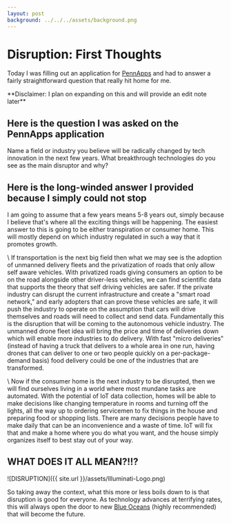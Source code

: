 ```yaml
--- 
layout: post
background: ../../../assets/background.png
---
```

# Disruption: First Thoughts  

Today I was filling out an application for [PennApps](http://2017f.pennapps.com/) and had to answer a fairly straightforward question that really hit home for me. 

\*\*Disclaimer: I plan on expanding on this and will provide an edit note later\*\*
## Here is the question I was asked on the PennApps application

Name a field or industry you believe will be radically changed by tech innovation in the next few years. What breakthrough technologies do you see as the main disruptor and why?


## Here is the long-winded answer I provided because I simply could not stop 

I am going to assume that a few years means 5-8 years out, simply because I believe that's where all the exciting things will be happening. The easiest answer to this is going to be either transpiration or consumer home. This will mostly depend on  which industry regulated in such a way that it promotes growth.

\\
If transportation is the next big field then what we may see is the adoption of unmanned delivery fleets and the privatization of roads that only allow self aware vehicles. With privatized roads giving consumers an option to be on the road alongside other driver-less vehicles, we can find scientific data that supports the theory that self driving vehicles are safer. If the private industry can disrupt the current infrastructure and create a "smart road network," and early adopters that can prove these vehicles are safe, it will push the industry to operate on the assumption that cars will drive themselves and roads will need to collect and send data. Fundamentally this is the disruption that will be coming to the autonomous vehicle industry. The unmanned drone fleet idea will bring the price and time of deliveries down which will enable more industries to do delivery. With fast "micro deliveries" (instead of having a truck that delivers to a whole area in one run, having drones that can deliver to one or two people quickly on a per-package-demand basis) food delivery could be one of the industries that are transformed. 

\\
Now if the consumer home is the next industry to be disrupted, then we will find ourselves living in a world where most mundane tasks are automated. With the potential of IoT data collection, homes will be able to make decisions like changing temperature in rooms and turning off the lights, all the way up to ordering servicemen to fix things in the house and preparing food or shopping lists. There are many decisions people have to make daily that can be an inconvenience and a waste of time. IoT will fix that and make a home where you do what you want, and the house simply organizes itself to best stay out of your way. 


## WHAT DOES IT ALL MEAN?!!? 

![DISRUPTION]({{ site.url }}/assets/Illuminati-Logo.png)

So taking away the context, what this more or less boils down to is that disruption is good for everyone. As technology advances at terrifying rates, this will always open the door to new [Blue Oceans](https://www.blueoceanstrategy.com/) (highly recommended) that will become the future. 
